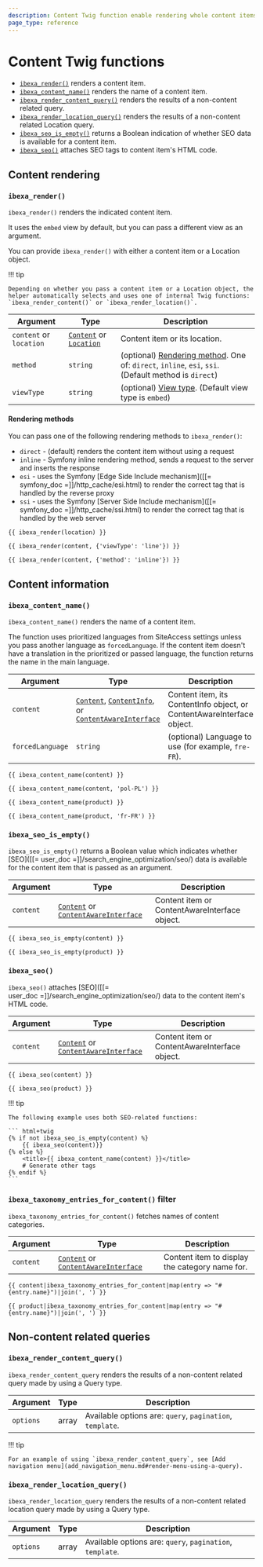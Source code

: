 ```yaml
---
description: Content Twig function enable rendering whole content items and their information.
page_type: reference
---
```


# Content Twig functions

- [`ibexa_render()`](#ibexa_render) renders a content item.
- [`ibexa_content_name()`](#ibexa_content_name) renders the name of a content item.
- [`ibexa_render_content_query()`](#ibexa_render_content_query) renders the results of a non-content related query.
- [`ibexa_render_location_query()`](#ibexa_render_location_query) renders the results of a non-content related Location query.
- [`ibexa_seo_is_empty()`](#ibexa_seo_is_empty) returns a Boolean indication of whether SEO data is available for a content item.
- [`ibexa_seo()`](#ibexa_seo) attaches SEO tags to content item's HTML code.

## Content rendering

### `ibexa_render()`

`ibexa_render()` renders the indicated content item.

It uses the `embed` view by default, but you can pass a different view as an argument.

You can provide `ibexa_render()` with either a content item or a Location object.

!!! tip

    Depending on whether you pass a content item or a Location object, the helper automatically selects and uses one of internal Twig functions: `ibexa_render_content()` or `ibexa_render_location()`.

|Argument|Type|Description|
|------|------|------|
|`content` or `location`|[`Content`](../../api/php_api/php_api_reference/classes/Ibexa-Contracts-Core-Repository-Values-Content-Content.html) or [`Location`](../../api/php_api/php_api_reference/classes/Ibexa-Contracts-Core-Repository-Values-Content-Location.html)|Content item or its location.|
|`method`|`string`|(optional) [Rendering method](#rendering-methods). One of: `direct`, `inline`, `esi`, `ssi`. (Default method is `direct`)|
|`viewType`|`string`|(optional) [View type](template_configuration.md#view-types). (Default view type is `embed`)|

#### Rendering methods

You can pass one of the following rendering methods to `ibexa_render()`:

- `direct` - (default) renders the content item without using a request
- `inline` - Symfony inline rendering method, sends a request to the server and inserts the response
- `esi` - uses the Symfony [Edge Side Include mechanism]([[= symfony_doc =]]/http_cache/esi.html) to render the correct tag that is handled by the reverse proxy
- `ssi` - uses the Symfony [Server Side Include mechanism]([[= symfony_doc =]]/http_cache/ssi.html) to render the correct tag that is handled by the web server

``` html+twig
{{ ibexa_render(location) }}

{{ ibexa_render(content, {'viewType': 'line'}) }}

{{ ibexa_render(content, {'method': 'inline'}) }}
```

## Content information

### `ibexa_content_name()`

`ibexa_content_name()` renders the name of a content item.

The function uses prioritized languages from SiteAccess settings unless you pass another language as `forcedLanguage`.
If the content item doesn't have a translation in the prioritized or passed language, the function returns the name in the main language.

| Argument | Type | Description |
|---------------|------|-------------|
| `content` | [`Content`](../../api/php_api/php_api_reference/classes/Ibexa-Contracts-Core-Repository-Values-Content-Content.html), [`ContentInfo`](../../api/php_api/php_api_reference/classes/Ibexa-Contracts-Core-Repository-Values-Content-ContentInfo.html), or [`ContentAwareInterface`](../../api/php_api/php_api_reference/classes/Ibexa-Contracts-Core-Repository-Values-Content-ContentAwareInterface.html) | Content item, its ContentInfo object, or ContentAwareInterface object.|
| `forcedLanguage` | `string` | (optional) Language to use (for example, `fre-FR`). |

``` html+twig
{{ ibexa_content_name(content) }}

{{ ibexa_content_name(content, 'pol-PL') }}
```

``` html+twig
{{ ibexa_content_name(product) }}

{{ ibexa_content_name(product, 'fr-FR') }}
```

### `ibexa_seo_is_empty()`

`ibexa_seo_is_empty()` returns a Boolean value which indicates whether [SEO]([[= user_doc =]]/search_engine_optimization/seo/) data is available for the content item that is passed as an argument.

| Argument | Type | Description |
|---------------|------|-------------|
| `content` | [`Content`](../../api/php_api/php_api_reference/classes/Ibexa-Contracts-Core-Repository-Values-Content-Content.html) or [`ContentAwareInterface`](../../api/php_api/php_api_reference/classes/Ibexa-Contracts-Core-Repository-Values-Content-ContentAwareInterface.html) | Content item or ContentAwareInterface object.|

``` html+twig
{{ ibexa_seo_is_empty(content) }}
```

``` html+twig
{{ ibexa_seo_is_empty(product) }}
```

### `ibexa_seo()`

`ibexa_seo()` attaches [SEO]([[= user_doc =]]/search_engine_optimization/seo/) data to the content item's HTML code.

| Argument | Type | Description |
|---------------|------|-------------|
| `content` | [`Content`](../../api/php_api/php_api_reference/classes/Ibexa-Contracts-Core-Repository-Values-Content-Content.html) or [`ContentAwareInterface`](../../api/php_api/php_api_reference/classes/Ibexa-Contracts-Core-Repository-Values-Content-ContentAwareInterface.html) | Content item or ContentAwareInterface object.|

``` html+twig
{{ ibexa_seo(content) }}
```

``` html+twig
{{ ibexa_seo(product) }}
```

!!! tip

    The following example uses both SEO-related functions:

    ``` html+twig
    {% if not ibexa_seo_is_empty(content) %}
        {{ ibexa_seo(content)}}
    {% else %}
        <title>{{ ibexa_content_name(content) }}</title>
        # Generate other tags
    {% endif %}
    ```

### `ibexa_taxonomy_entries_for_content()` filter

`ibexa_taxonomy_entries_for_content()` fetches names of content categories.

| Argument | Type | Description |
|---------------|------|-------------|
| `content` | [`Content`](../../api/php_api/php_api_reference/classes/Ibexa-Contracts-Core-Repository-Values-Content-Content.html) or [`ContentAwareInterface`](../../api/php_api/php_api_reference/classes/Ibexa-Contracts-Core-Repository-Values-Content-ContentAwareInterface.html) | Content item to display the category name for. |

```html+twig
{{ content|ibexa_taxonomy_entries_for_content|map(entry => "#{entry.name}")|join(', ') }}
```

```html+twig
{{ product|ibexa_taxonomy_entries_for_content|map(entry => "#{entry.name}")|join(', ') }}
```

## Non-content related queries

### `ibexa_render_content_query()`

`ibexa_render_content_query` renders the results of a non-content related query made by using a Query type.

|Argument|Type|Description|
|------|------|------|
|`options`|array|Available options are: `query`, `pagination`, `template`.|

!!! tip

    For an example of using `ibexa_render_content_query`, see [Add navigation menu](add_navigation_menu.md#render-menu-using-a-query).

### `ibexa_render_location_query()`

`ibexa_render_location_query` renders the results of a non-content related location query made by using a Query type.

|Argument|Type|Description|
|------|------|------|
|`options`|array|Available options are: `query`, `pagination`, `template`.|
